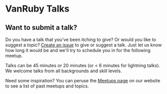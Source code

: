 # VanRuby Talks

## Want to submit a talk?

Do you have a talk that you've been itching to give? Or would you like to suggest a topic? [Create
an issue](https://github.com/vanruby/talks/issues/new) to give or suggest a talk. Just let us know how long it would be and we'll try to schedule you in for the following meetup.

Talks can be 45 minutes or 20 minutes (or < 6 minutes for lightning talks). We welcome talks from all backgrounds and skill levels.

Need some inspiration? You can peruse the [Meetups page](http://vanruby.org/meetups) on our website to see a list of past meetups and topics.
